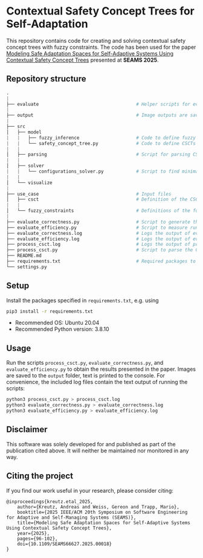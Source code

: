 # Contextual Safety Concept Trees for Self-Adaptation
This repository contains code for creating and solving contextual safety concept trees with fuzzy constraints. The code has been used for the paper [Modeling Safe Adaptation Spaces for Self-Adaptive Systems Using Contextual Safety Concept Trees](https://ieeexplore.ieee.org/abstract/document/11025947) presented at **SEAMS 2025**.

## Repository structure
``` python
.
|
├── evaluate                                    # Helper scripts for evaluation
|
├── output                                      # Image outputs are saved here
|
├── src
│   ├── model
|   |   ├── fuzzy_inference                     # Code to define fuzzy constraints
|   |   └── safety_concept_tree.py              # Code to define CSCTs
|   |
│   ├── parsing                                 # Script for parsing CSCTs from text files
|   |
│   ├── solver
|   |   └── configurations_solver.py            # Script to find minimal cut sets of CSCTs
|   |
│   └── visualize
|
├── use_case                                    # Input files
│   ├── csct                                    # Definition of the CSCT used in the paper
|   |
│   └── fuzzy_constraints                       # Definitions of the fuzzy constraints
|
├── evaluate_correctness.py                     # Script to generate the results presented in the paper
├── evaluate_efficiency.py                      # Script to measure run-time overhead, averaged over computations for the entire state spaces
├── evaluate_correctness.log                    # Logs the output of evaluate_correctness.py
├── evaluate_efficiency.log                     # Logs the output of evaluate_efficiency.py
├── process_csct.log                            # Logs the output of process_csct.py
├── process_csct.py                             # Script to parse the CSCT and find its minimal cut sets
├── README.md
├── requirements.txt                            # Required packages to run the scripts
└── settings.py
```

## Setup
Install the packages specified in `requirements.txt`, e.g. using

```bash
pip3 install -r requirements.txt
```

- Recommended OS: Ubuntu 20.04
- Recommended Python version: 3.8.10

## Usage
Run the scripts `process_csct.py`, `evaluate_correctness.py`, and `evaluate_efficiency.py` to obtain the results presented in the paper. Images are saved to the `output` folder, text is printed to the console. For convenience, the included log files contain the text output of running the scripts:

```bash
python3 process_csct.py > process_csct.log
python3 evaluate_correctness.py > evaluate_correctness.log
python3 evaluate_efficiency.py > evaluate_efficiency.log
```

## Disclaimer
This software was solely developed for and published as part of the publication cited above. It will neither be maintained nor monitored in any way.

## Citing the project
If you find our work useful in your research, please consider citing:

```
@inproceedings{kreutz.etal_2025,
    author={Kreutz, Andreas and Weiss, Gereon and Trapp, Mario},
    booktitle={2025 IEEE/ACM 20th Symposium on Software Engineering for Adaptive and Self-Managing Systems (SEAMS)}, 
    title={Modeling Safe Adaptation Spaces for Self-Adaptive Systems Using Contextual Safety Concept Trees}, 
    year={2025},
    pages={96-102},
    doi={10.1109/SEAMS66627.2025.00018}
}
```
